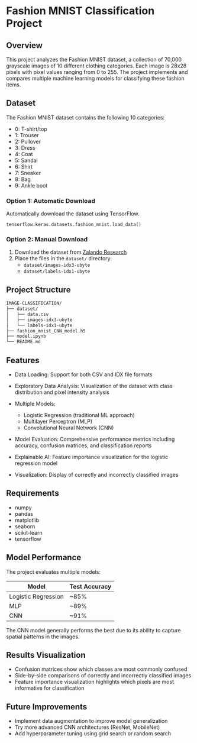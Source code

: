 # Fashion MNIST Classification Project

## Overview
This project analyzes the Fashion MNIST dataset, a collection of 70,000 grayscale images of 10 different clothing categories. Each image is 28x28 pixels with pixel values ranging from 0 to 255. The project implements and compares multiple machine learning models for classifying these fashion items.

## Dataset

The Fashion MNIST dataset contains the following 10 categories:

* 0: T-shirt/top
* 1: Trouser
* 2: Pullover
* 3: Dress
* 4: Coat
* 5: Sandal
* 6: Shirt
* 7: Sneaker
* 8: Bag
* 9: Ankle boot

### Option 1: Automatic Download
Automatically download the dataset using TensorFlow.
```
tensorflow.keras.datasets.fashion_mnist.load_data()
```

### Option 2: Manual Download
1. Download the dataset from [Zalando Research](https://github.com/zalandoresearch/fashion-mnist)
2. Place the files in the `dataset/` directory:
   - `dataset/images-idx3-ubyte`
   - `dataset/labels-idx1-ubyte`


## Project Structure

```bash
IMAGE-CLASSIFICATION/
├── dataset/
│   ├── data.csv
│   ├── images-idx3-ubyte
│   └── labels-idx1-ubyte
├── fashion_mnist_CNN_model.h5
├── model.ipynb
└── README.md
```

## Features

* Data Loading: Support for both CSV and IDX file formats
* Exploratory Data Analysis: Visualization of the dataset with class distribution and pixel intensity analysis
* Multiple Models:

    * Logistic Regression (traditional ML approach)
    * Multilayer Perceptron (MLP)
    * Convolutional Neural Network (CNN)


* Model Evaluation: Comprehensive performance metrics including accuracy, confusion matrices, and classification reports
* Explainable AI: Feature importance visualization for the logistic regression model
* Visualization: Display of correctly and incorrectly classified images

## Requirements
* numpy
* pandas
* matplotlib
* seaborn
* scikit-learn
* tensorflow


## Model Performance
The project evaluates multiple models:

| Model  | Test Accuracy |
| ------------- | ------------- |
| Logistic Regression | ~85% |
| MLP | ~89% |
| CNN | ~91% |

The CNN model generally performs the best due to its ability to capture spatial patterns in the images.

## Results Visualization

* Confusion matrices show which classes are most commonly confused
* Side-by-side comparisons of correctly and incorrectly classified images
* Feature importance visualization highlights which pixels are most informative for classification

## Future Improvements

* Implement data augmentation to improve model generalization
* Try more advanced CNN architectures (ResNet, MobileNet)
* Add hyperparameter tuning using grid search or random search